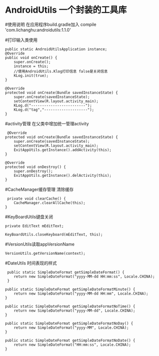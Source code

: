 # AndroidUtils 一个封装的工具库



#使用说明
    在应用程序build.gradle加入
    compile 'com.lichanghu:androidutils:1.1.0'
    
#打印输入类使用
    
    public static AndroidUtilsApplication instance;
    @Override
    public void onCreate() {
        super.onCreate();
        instance = this;
        //使用AndroidUtils.Klog打印信息 false是关闭信息
        KLog.init(true);
    }
  
    @Override
    protected void onCreate(Bundle savedInstanceState) {
        super.onCreate(savedInstanceState);
        setContentView(R.layout.activity_main);
        KLog.d("-------------------------");
        KLog.d("tag","--------------------");
    }
    

#activity管理
    在父类中增加统一管理activity
    
     @Override
    protected void onCreate(Bundle savedInstanceState) {
        super.onCreate(savedInstanceState);
        setContentView(R.layout.activity_main);
        ExitAppUtils.getInstance().addActivity(this);
    }
   
    @Override
    protected void onDestroy() {
        super.onDestroy();
        ExitAppUtils.getInstance().delActivity(this);
    }
    
#CacheManager缓存管理
    清除缓存
    
     private void clearCache() {
        CacheManager.clearAllCache(this);
    }
    
#KeyBoardUtils键盘关闭

    private EditText mEditText;

    KeyBoardUtils.closeKeyboard(mEditText, this);

#VersionUtils读取appVersionName

    VersionUtils.getVersionName(context);
    
#DateUtils
时间表现的样式
    
     public static SimpleDateFormat getSimpleDateFormat() {
        return new SimpleDateFormat("yyyy-MM-dd HH:mm:ss", Locale.CHINA);
     }

    public static SimpleDateFormat getSimpleDateFormatMinute() {
        return new SimpleDateFormat("yyyy-MM-dd HH:mm", Locale.CHINA);
    }

    public static SimpleDateFormat getSimpleDateFormatNoTime() {
        return new SimpleDateFormat("yyyy-MM-dd", Locale.CHINA);
    }

    public static SimpleDateFormat getSimpleDateFormatNoDay() {
        return new SimpleDateFormat("yyyy-MM", Locale.CHINA);
    }

    public static SimpleDateFormat getSimpleDateFormatNoDate() {
        return new SimpleDateFormat("HH:mm:ss", Locale.CHINA);
    }

    
    
  
  
  
    
    
    
    
    
